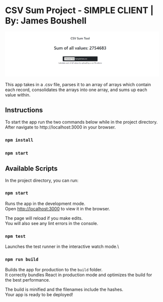# CSV Sum Project - SIMPLE CLIENT | By: James Boushell

![App Preview](/public/preview.png?raw=true)

This app takes in a .csv file, parses it to an array of arrays which contain each record, consolidates the arrays into one array, and sums up each value within.

## Instructions

To start the app run the two commands below while in the project directory. After navigate to http://localhost:3000 in your browser.

### `npm install`
### `npm start`

## Available Scripts

In the project directory, you can run:

### `npm start`

Runs the app in the development mode.\
Open [http://localhost:3000](http://localhost:3000) to view it in the browser.

The page will reload if you make edits.\
You will also see any lint errors in the console.

### `npm test`

Launches the test runner in the interactive watch mode.\

### `npm run build`

Builds the app for production to the `build` folder.\
It correctly bundles React in production mode and optimizes the build for the best performance.

The build is minified and the filenames include the hashes.\
Your app is ready to be deployed!
